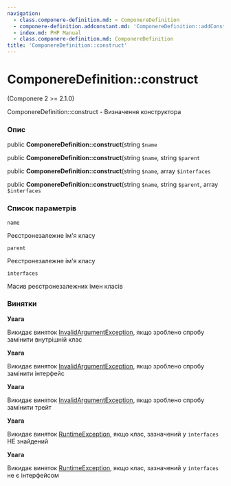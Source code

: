```yaml
---
navigation:
  - class.componere-definition.md: « ComponereDefinition
  - componere-definition.addconstant.md: 'ComponereDefinition::addConstant »'
  - index.md: PHP Manual
  - class.componere-definition.md: ComponereDefinition
title: 'ComponereDefinition::construct'
---
```

# ComponereDefinition::construct

(Componere 2 >= 2.1.0)

ComponereDefinition::construct - Визначення конструктора

### Опис

public **ComponereDefinition::construct**(string `$name`

public **ComponereDefinition::construct**(string `$name`, string `$parent`

public **ComponereDefinition::construct**(string `$name`, array `$interfaces`

public **ComponereDefinition::construct**(string `$name`, string `$parent`, array `$interfaces`

### Список параметрів

`name`

Реєстронезалежне ім'я класу

`parent`

Реєстронезалежне ім'я класу

`interfaces`

Масив реєстронезалежних імен класів

### Винятки

**Увага**

Викидає виняток [InvalidArgumentException](class.invalidargumentexception.md), якщо зроблено спробу замінити внутрішній клас

**Увага**

Викидає виняток [InvalidArgumentException](class.invalidargumentexception.md), якщо зроблено спробу замінити інтерфейс

**Увага**

Викидає виняток [InvalidArgumentException](class.invalidargumentexception.md), якщо зроблено спробу замінити трейт

**Увага**

Викидає виняток [RuntimeException](class.runtimeexception.md), якщо клас, зазначений у `interfaces` НЕ знайдений

**Увага**

Викидає виняток [RuntimeException](class.runtimeexception.md), якщо клас, зазначений у `interfaces` не є інтерфейсом
